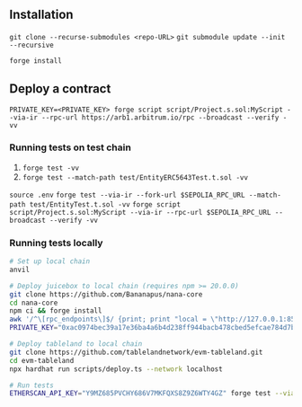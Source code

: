 ## Installation

`git clone --recurse-submodules <repo-URL>`
`git submodule update --init --recursive`

```sh
forge install
```

## Deploy a contract

`PRIVATE_KEY=<PRIVATE_KEY> forge script script/Project.s.sol:MyScript --via-ir --rpc-url https://arb1.arbitrum.io/rpc --broadcast --verify -vv`

### Running tests on test chain

1. `forge test -vv`
2. `forge test --match-path test/EntityERC5643Test.t.sol -vv`

`source .env`
`forge test --via-ir --fork-url $SEPOLIA_RPC_URL --match-path test/EntityTest.t.sol -vv`
`forge script script/Project.s.sol:MyScript --via-ir --rpc-url $SEPOLIA_RPC_URL --broadcast --verify -vv`

### Running tests locally

```bash
# Set up local chain
anvil

# Deploy juicebox to local chain (requires npm >= 20.0.0)
git clone https://github.com/Bananapus/nana-core
cd nana-core
npm ci && forge install
awk '/^\[rpc_endpoints\]$/ {print; print "local = \"http://127.0.0.1:8545\""; next} 1' foundry.toml > temp && mv temp foundry.toml # add local chain to foundry.toml
PRIVATE_KEY="0xac0974bec39a17e36ba4a6b4d238ff944bacb478cbed5efcae784d7bf4f2ff80" npx sphinx deploy script/Deploy.s.sol --network local --confirm # private key is the default anvil key, not a secret

# Deploy tableland to local chain
git clone https://github.com/tablelandnetwork/evm-tableland.git
cd evm-tableland
npx hardhat run scripts/deploy.ts --network localhost

# Run tests
ETHERSCAN_API_KEY="Y9MZ685PVCHY686V7MKFQXS8Z9Z6WTY4GZ" forge test --via-ir --fork-url 127.0.0.1:8545 --match-path test/ProjectTest.t.sol -vvvv
```
